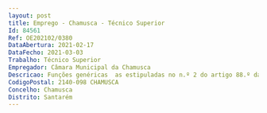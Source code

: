 ```yaml
--- 
layout: post
title: Emprego - Chamusca - Técnico Superior
Id: 84561
Ref: OE202102/0380
DataAbertura: 2021-02-17
DataFecho: 2021-03-03
Trabalho: Técnico Superior
Empregador: Câmara Municipal da Chamusca
Descricao: Funções genéricas  as estipuladas no n.º 2 do artigo 88.º da Lei n.º 35 2014 de 20 de junho, conjugado com o anexo I.Funções específicas a) Fornecer os elementos necessários à preparação do orçamento e das grandes opções do plano b) Coligir os elementos indispensáveis à elaboração dos documentos de prestação de contas e relatório de gestão c) Executar, nos termos legais, a contabilidade orçamental e patrimonial, arquivando os necessários comprovativos obrigatórios por lei d) Colaborar com todos os serviços, visando o regular funcionamento do circuito classificativo dos documentos e) Proceder ao cabimento de todos os documentos geradores de despesa f) Comprometer as verbas necessárias à execução de despesas g) Efetuar o processamento, liquidação e pagamento da despesa, depois de devidamente conferida e autorizada h) Proceder ao controlo das contas correntes i) Efetuar a transferência atempada, para as diversas entidades, das importâncias cobradas por operações de tesouraria remetendo lhes o respetivo comprovativo j) Manter devidamente organizado o arquivo e toda a documentação das gerências findas e assegurar o expediente e arquivo vivo da secção k) Executar as tarefas inerentes à reconciliação permanente das contas bancárias l) Verificar o cumprimento da legalidade e das normas de controlo interno m) Organizar e assegurar a atualização do inventário de bens móveis e imóveis, pertencentes ao Município n) Assegurar a gestão e controlo do património, incluindo a coordenação do processamento das folhas de carga, afixando as nas secções, gabinetes e serviços que este esteja afeto o) Implementar o controlo sistemático entre as folhas de carga, as fichas e os mapas de inventário p) Efetuar os contratos de seguro dos bens do imobilizado determinados superiormente e prestar colaboração a outros serviços nas relações com as seguradoras q) Realizar reconciliações entre os registos das fichas do ativo imobilizado e os registos contabilísticos do mesmo, quanto aos montantes das aquisições e as amortizações acumuladas r) Coordenar e controlar a atribuição dos números de inventário s) Proceder ao inventário anual.
CodigoPostal: 2140-098 CHAMUSCA
Concelho: Chamusca
Distrito: Santarém
--- 
```

